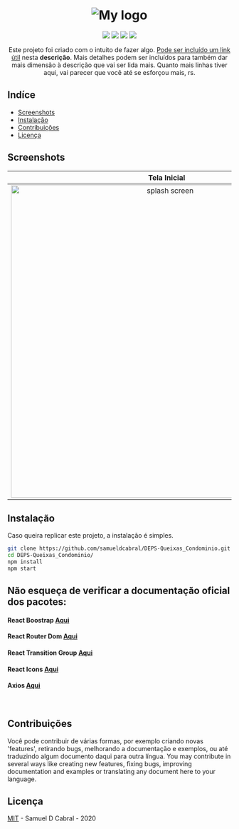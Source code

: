 <h1 align="center">
<!-- Queixas de Condomínio -->
  <!-- <br> -->
   <img src="https://i.imgur.com/UESS7V4.png" alt="My logo"/>
  <br>
</h1>
<p align="center">   
 <a href="https://reactjs.org/"><img src="https://img.shields.io/badge/React-%5E16.13.1-brightgreen?style=plastic&logo=appveyor"></a>
 <a href="https://github.com/axios/axios"><img src="https://img.shields.io/badge/Axios-%5E0.19.2-orange?style=plastic&logo=appveyor"></a>
 <a href="https://getbootstrap.com/"><img src="https://img.shields.io/badge/Bootstrap-%5E4.5.0-ff69b4?style=plastic&logo=appveyor"></a>
 <a href="https://opensource.org/licenses/MIT"><img src="https://img.shields.io/badge/License-MIT-blue?style=plastic&logo=appveyor"></a>
</p>

<p align="center">
  Este projeto foi criado com o intuito de fazer algo. <a href="">Pode ser incluído um link útil</a> nesta <strong>descrição</strong>. Mais detalhes podem ser incluídos para também dar mais dimensão à descrição que vai ser lida mais. Quanto mais linhas tiver aqui, vai parecer que você até se esforçou mais, rs.
</p>

## Indíce

- [Screenshots](#Screenshots)
- [Instalação](#Instalação)
- [Contribuições](#Contribuições)
- [Licença](#Licença)

<h2 id="Screenshots">Screenshots</h2>

|                 Tela Inicial                 |
| :------------------------------------------: |
| <img src="https://i.imgur.com/ipDmoZf.png" width="700" alt="splash screen"> |

## Instalação

Caso queira replicar este projeto, a instalação é simples.

```bash
git clone https://github.com/samueldcabral/DEPS-Queixas_Condominio.git
cd DEPS-Queixas_Condominio/
npm install
npm start
```

## Não esqueça de verificar a documentação oficial dos pacotes:

#### React Boostrap [Aqui](https://react-bootstrap.github.io/getting-started/introduction/)
#### React Router Dom [Aqui](https://reactrouter.com/web/guides/quick-start)
#### React Transition Group [Aqui](https://reactcommunity.org/react-transition-group/)
#### React Icons [Aqui](https://react-icons.github.io/react-icons/)
#### Axios [Aqui](https://github.com/axios/axios)
<br/>

## Contribuições

Você pode contribuir de várias formas, por exemplo criando novas 'features', retirando bugs, melhorando a documentação e
exemplos, ou até traduzindo algum documento daqui para outra língua.
You may contribute in several ways like creating new features, fixing bugs, improving documentation and examples
or translating any document here to your language.

## Licença

[MIT](https://opensource.org/licenses/MIT) - Samuel D Cabral - 2020
